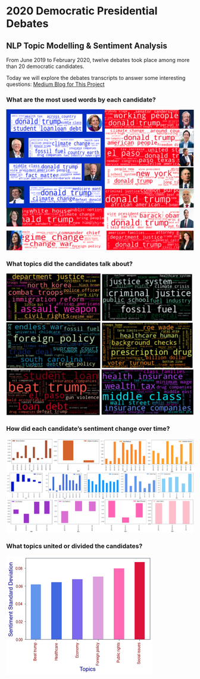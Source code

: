 # 2020 Democratic Presidential Debates 
## NLP Topic Modelling & Sentiment Analysis
From June 2019 to February 2020, twelve debates took place among more than 20 democratic candidates. 

Today we will explore the debates transcripts to answer some interesting questions: 
[Medium Blog for This Project](https://medium.com/analytics-vidhya/unveil-the-debates-topic-modelling-and-sentiment-analysis-882483bc1b2?source=friends_link&sk=391fe27d861c7956ca7f49e4ffb82c51)

### What are the most used words by each candidate?
![Most used words by candidates](https://github.com/guo-pei/2020-presidential-debates/blob/master/pictures/Most-used-words-by-candidates.png)

### What topics did the candidates talk about?
![Most-discussed-topics](https://github.com/guo-pei/2020-presidential-debates/blob/master/pictures/Most-discussed-topics.png)

### How did each candidate’s sentiment change over time?
![Sentiment-change](https://github.com/guo-pei/2020-presidential-debates/blob/master/pictures/Sentiment-change.png)

### What topics united or divided the candidates?
![topics that unite or devide the candidates](https://github.com/guo-pei/2020-presidential-debates/blob/master/pictures/unitedivide.png)

